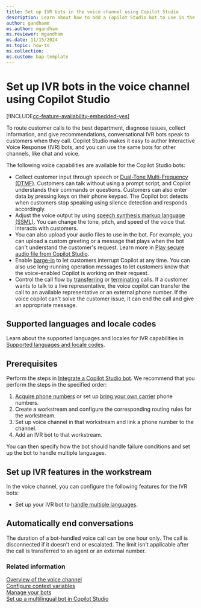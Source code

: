 ```yaml
---
title: Set up IVR bots in the voice channel using Copilot Studio
description: Learn about how to add a Copilot Studio bot to use in the voice channel.
author: gandhamm
ms.author: mgandham
ms.reviewer: mgandham
ms.date: 11/15/2024
ms.topic: how-to
ms.collection:
ms.custom: bap-template
---
```


# Set up IVR bots in the voice channel using Copilot Studio

[!INCLUDE[cc-feature-availability-embedded-yes](../../includes/cc-feature-availability-embedded-yes.md)]

To route customer calls to the best department, diagnose issues, collect information, and give recommendations, conversational IVR bots speak to customers when they call. Copilot Studio makes it easy to author Interactive Voice Response (IVR) bots, and you can use the same bots for other channels, like chat and voice.

The following voice capabilities are available for the Copilot Studio bots:

- Collect customer input through speech or [Dual-Tone Multi-Frequency (DTMF)](/microsoft-copilot-studio/voice-dtmf). Customers can talk without using a prompt script, and Copilot understands their commands or questions. Customers can also enter data by pressing keys on their phone keypad. The Copilot bot detects when customers stop speaking using silence detection and responds accordingly.
- Adjust the voice output by using [speech synthesis markup language (SSML)](/microsoft-copilot-studio/voice-configuration#format-speech-synthesis-with-ssml). You can change the tone, pitch, and speed of the voice that interacts with customers.
- You can also upload your audio files to use in the bot. For example, you can upload a custom greeting or a message that plays when the bot can't understand the customer's request. Learn more in [Play secure audio file from Copilot Studio](/dynamics365/guidance/resources/copilot-studio-play-audio-file).
- Enable [barge-in](/microsoft-copilot-studio/voice-configuration#enable-barge-in) to let customers interrupt Copilot at any time. You can also use long-running operation messages to let customers know that the voice-enabled Copilot is working on their request.
- Control the call flow by [transferring](/microsoft-copilot-studio/voice-configuration#transfer-a-call-to-an-agent-or-external-phone-number) or [terminating](/microsoft-copilot-studio/voice-configuration#configure-call-termination) calls. If a customer wants to talk to a live representative, the voice copilot can transfer the call to an available representative or an external phone number. If the voice copilot can't solve the customer issue, it can end the call and give an appropriate message.

## Supported languages and locale codes

Learn about the supported languages and locales for IVR capabilities in [Supported languages and locale codes](/dynamics365/customer-service/administer/voice-channel-supported-languages?context=/dynamics365/contact-center/context/administer-context).

## Prerequisites

Perform the steps in [Integrate a Copilot Studio bot](configure-bot-virtual-agent.md). We recommend that you perform the steps in the specified order:

1. [Acquire phone numbers](/dynamics365/customer-service/administer/voice-channel-manage-phone-numbers) or set up [bring your own carrier](/dynamics365/customer-service/administer/voice-channel-bring-your-own-number) phone numbers.
1. Create a workstream and configure the corresponding routing rules for the workstream.
1. Set up voice channel in that workstream and link a phone number to the channel.
1. Add an IVR bot to that workstream.

You can then specify how the bot should handle failure conditions and set up the bot to handle multiple languages.

## Set up IVR features in the workstream

In the voice channel, you can configure the following features for the IVR bots:

- Set up your IVR bot to [handle multiple languages](/dynamics365/contact-center/administer/configure-multilingual-agents?toc=/dynamics365/customer-service/administer/toc.json&bc=../../breadcrumb/toc.yml).

## Automatically end conversations

The duration of a bot-handled voice call can be one hour only. The call is disconnected if it doesn't end or escalated. The limit isn't applicable after the call is transferred to an agent or an external number.

### Related information

[Overview of the voice channel](/dynamics365/customer-service/administer/voice-channel)  
[Configure context variables](/dynamics365/customer-service/administer/context-variables-for-bot)  
[Manage your bots](/dynamics365/customer-service/administer/manage-your-bots?context=/dynamics365/contact-center/context/administer-context)  
[Set up a multilingual bot in Copilot Studio](/dynamics365/customer-service/administer/set-up-multilingual-pva-bot)  
